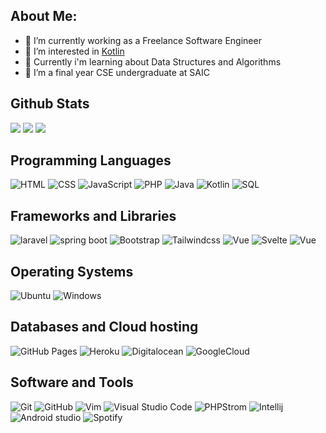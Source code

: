 ## About Me:
- 🔭 I’m currently working as a Freelance Software Engineer
- 👀  I’m interested in  [Kotlin](https://www.kotlinlang.org)
- 🌱 Currently i'm learning about Data Structures and Algorithms
- 📑 I’m a final year CSE undergraduate at SAIC

##  Github Stats

<img src="https://github-readme-stats.vercel.app/api?username=nomansheikh&&show_icons=true&count_private=true&theme=github_dark">
<img src="https://github-readme-streak-stats.herokuapp.com/?user=nomansheikh&theme=tokyonight"/>

<img src="https://github-readme-stats.vercel.app/api/top-langs/?username=nomansheikh&layout=compact&theme=github_dark"/>

##  Programming Languages

<p>

<img alt="HTML" src="https://img.shields.io/badge/HTML%20-%23E34F26.svg?logo=html5&logoColor=white">
<img alt="CSS" src="https://img.shields.io/badge/CSS%20-%231572B6.svg?logo=css3&logoColor=white">
<img alt="JavaScript" src="https://img.shields.io/badge/JavaScript%20-%23F7DF1E.svg?logo=javascript&logoColor=black">
<img alt="PHP" src="https://img.shields.io/badge/PHP%20-%232370ED.svg?logo=php&logoColor=white">
<img alt="Java" src="https://img.shields.io/badge/Java-%2300599C.svg?logo=Java&logoColor=white">
<img alt="Kotlin" src="https://img.shields.io/badge/Kotlin-af27eb.svg?logo=kotlin&logoColor=white">
<img alt="SQL" src="https://img.shields.io/badge/SQL-000.svg?logo=mysql&logoColor=white">

</p>

##  Frameworks and Libraries

<p>

<img alt="laravel" src="https://img.shields.io/badge/Laravel-ff2d20.svg?logo=laravel&logoColor=white">
<img alt="spring boot" src="https://img.shields.io/badge/Spring_Boot-6db33f.svg?logo=spring&logoColor=white">
<img alt="Bootstrap" src="https://img.shields.io/badge/Bootstrap-563D7C?logo=bootstrap&logoColor=white">
<img alt="Tailwindcss" src="https://img.shields.io/badge/Tailwindcss-38bdf8.svg?logo=tailwindcss&logoColor=white">
<img alt="Vue" src="https://img.shields.io/badge/VueJS-41B883.svg?logo=vue.js&logoColor=white">
<img alt="Svelte" src="https://img.shields.io/badge/Svelte-ff3e00.svg?logo=svelte&logoColor=white">
<img alt="Vue" src="https://img.shields.io/badge/TypeScript-3178c6.svg?logo=typescript&logoColor=white">

</p>

##  Operating Systems

<p>
<img alt="Ubuntu" src="https://img.shields.io/badge/Ubuntu-e95420?logo=ubuntu&logoColor=white">
<img alt="Windows" src="https://img.shields.io/badge/Windows-0078D6?logo=windows&logoColor=white">

</p>

##  Databases and Cloud hosting

<p>
<img alt="GitHub Pages" src="https://img.shields.io/badge/GitHub%20Pages-%23327FC7.svg?logo=github&logoColor=white">
<img alt="Heroku" src="https://img.shields.io/badge/Heroku%20-%23430098.svg?logo=heroku&logoColor=white">
<img alt="Digitalocean" src="https://img.shields.io/badge/Digital_Ocean-0069ff.svg?logo=digitalocean&logoColor=white">
<img alt="GoogleCloud" src="https://img.shields.io/badge/Google_Cloud-399a93.svg?logo=googlecloud&logoColor=white">

</p>

##  Software and Tools

<p>

<img alt="Git" src="https://img.shields.io/badge/Git%20-%23F05033.svg?logo=git&logoColor=white">
<img alt="GitHub" src="https://img.shields.io/badge/GitHub-000.svg?logo=github&logoColor=white">
<img alt="Vim" src="https://img.shields.io/badge/VIM-%2311AB00.svg?logo=vim&logoColor=white">
<img alt="Visual Studio Code" src="https://img.shields.io/badge/Visual%20Studio%20Code-0078d7.svg?logo=visual-studio-code&logoColor=white">
<img alt="PHPStrom" src="https://img.shields.io/badge/PHPStrom-143?logo=phpstorm&logoColor=white&color=b345f1&labelColor=b345f1">
<img alt="Intellij" src="https://img.shields.io/badge/IntelliJ&nbsp;IDEA-000000.svg?logo=intellij-idea&logoColor=white">
<img alt="Android studio" src="https://img.shields.io/badge/Android_Studio-3ddc84.svg?logo=android-studio&logoColor=white">
<img alt="Spotify" src="https://img.shields.io/badge/Spotify-2941ab.svg?logo=spotify&logoColor=white">

</p>
